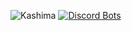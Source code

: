 ![Kashima](https://preview.ibb.co/gCHNzH/Kashima_Kantai_Collection_full_1974001.jpg")
[![Discord Bots](https://discordbots.org/api/widget/424137718961012737.svg)](https://discordbots.org/bot/424137718961012737)
